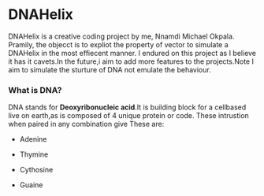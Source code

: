 # DNAHelix



DNAHelix is a creative coding project by me, Nnamdi Michael Okpala. Pramily, the objecct is to expliot the property of vector to simulate a DNAHelix in the most effiecent manner. I endured on this project as I believe it has it cavets.In the future,i aim to add more features to the projects.Note I aim to simulate the sturture of DNA not emulate the behaviour.

### What is DNA?

DNA stands for **Deoxyribonucleic acid**.It is building block for a cellbased live on earth,as is composed of 4 unique protein or code. These intrustion when paired in any combination give These are:

- Adenine

- Thymine

- Cythosine

- Guaine


